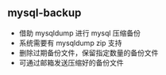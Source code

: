 ## mysql-backup

- 借助 mysqldump 进行 mysql 压缩备份
- 系统需要有 mysqldump zip 支持
- 删除过期备份文件，保留指定数量的备份文件
- 可通过邮箱发送压缩好的备份文件